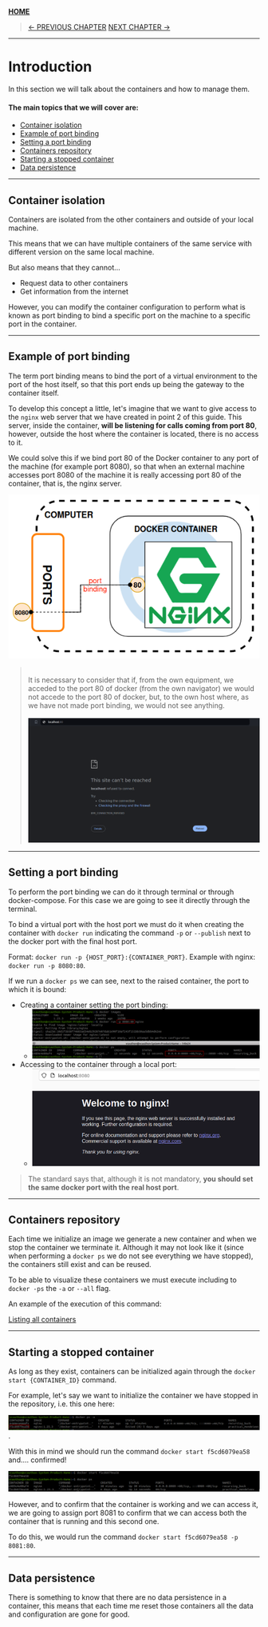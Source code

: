 [__HOME__](../../README.md)

> [<- PREVIOUS CHAPTER](./2-image-repository.md) [NEXT CHAPTER ->](./4-images.md)
---
# Introduction

In this section we will talk about the containers and how to manage them.

#### The main topics that we will cover are:
- [Container isolation](#container-isolation)
- [Example of port binding](#example-of-port-binding)
- [Setting a port binding](#setting-a-port-binding)
- [Containers repository](#containers-repository)
- [Starting a stopped container](#starting-a-stopped-container)
- [Data persistence](#data-persistence)

---

## Container isolation

Containers are isolated from the other containers and outside of your local machine.

This means that we can have multiple containers of the same service with different version on the same local machine.

But also means that they cannot...
- Request data to other containers
- Get information from the internet

However, you can modify the container configuration to perform what is known as port binding to bind a specific port on the machine to a specific port in the container.

---

## Example of port binding

The term port binding means to bind the port of a virtual environment to the port of the host itself, so that this port ends up being the gateway to the container itself.

To develop this concept a little, let's imagine that we want to give access to the `nginx` web server that we have created in point 2 of this guide. This server, inside the container, __will be listening for calls coming from port 80__, however, outside the host where the container is located, there is no access to it.

We could solve this if we bind port 80 of the Docker container to any port of the machine (for example port 8080), so that when an external machine accesses port 8080 of the machine it is really accessing port 80 of the container, that is, the nginx server.

![Port binding](static/port_binding.png)

> <br>It is necessary to consider that if, from the own equipment, we acceded to the port 80 of docker (from the own navigator) we would not accede to the port 80 of docker, but, to the own host where, as we have not made port binding, we would not see anything.<br><br>
> ![Port binding](static/error_localhost.png)

---

## Setting a port binding

To perform the port binding we can do it through terminal or through docker-compose. For this case we are going to see it directly through the terminal.

To bind a virtual port with the host port we must do it when creating the container with `docker run` indicating the command `-p` or `--publish` next to the docker port with the final host port.

Format: `docker run -p {HOST_PORT}:{CONTAINER_PORT}`.
Example with nginx: `docker run -p 8080:80`.

If we run a `docker ps` we can see, next to the raised container, the port to which it is bound:
- Creating a container setting the port binding:
    - ![Example port binding](static/example_port_binding.png)
- Accessing to the container through a local port:
    - ![Example port binding](static/example_port_binding_1.png)


> The standard says that, although it is not mandatory, __you should set the same docker port with the real host port__.

---

## Containers repository

Each time we initialize an image we generate a new container and when we stop the container we terminate it. Although it may not look like it (since when performing a `docker ps` we do not see everything we have stopped), the containers still exist and can be reused.

To be able to visualize these containers we must execute including to `docker -ps` the `-a` or `--all` flag.

An example of the execution of this command:

[Listing all containers](static/listing_ended_containers.png)

---

## Starting a stopped container

As long as they exist, containers can be initialized again through the `docker start {CONTAINER_ID}` command.

For example, let's say we want to initialize the container we have stopped in the repository, i.e. this one here:

![Objective container](static/rerunning_container.png).

With this in mind we should run the command `docker start f5cd6079ea58` and.... confirmed!

![Rerun container](static/rerunning_container_2.png)


However, and to confirm that the container is working and we can access it, we are going to assign port 8081 to confirm that we can access both the container that is running and this second one.

To do this, we would run the command `docker start f5cd6079ea58 -p 8081:80`.

---

## Data persistence

There is something to know that there are no data persistence in a container, this means that each time me reset those containers all the data and configuration are gone for good.

